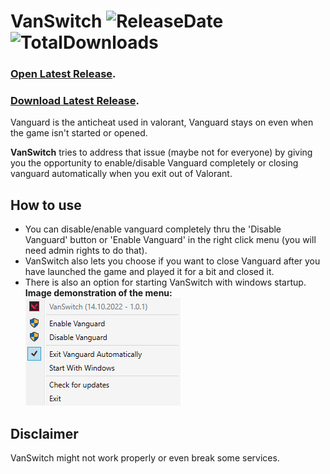 # VanSwitch ![ReleaseDate](https://img.shields.io/github/release-date/murkyyt/vanswitch?label=Latest%20release) ![TotalDownloads](https://img.shields.io/github/downloads/murkyyt/vanswitch/total?color=brightgreen&label=Total%20downloads)
### [Open Latest Release](https://github.com/MurkyYT/VanSwitch/releases/latest).
### [Download Latest Release](https://github.com/MurkyYT/VanSwitch/releases/latest/download/VanSwitch.exe).
Vanguard is the anticheat used in valorant,
Vanguard stays on even when the game isn't started or opened.  

**VanSwitch** tries to address that issue (maybe not for everyone) by giving you the opportunity to enable/disable Vanguard completely or closing vanguard automatically when you exit out of Valorant.  
## How to use
* You can disable/enable vanguard completely thru the 'Disable Vanguard' button or 'Enable Vanguard' in the right click menu (you will need admin rights to do that).  
* VanSwitch also lets you choose if you want to close Vanguard after you have launched the game and played it for a bit and closed it.  
* There is also an option for starting VanSwitch with windows startup.  
**Image demonstration of the menu:**  
![right-click-menu](menuimage.png)

## Disclaimer
VanSwitch might not work properly or even break some services.
